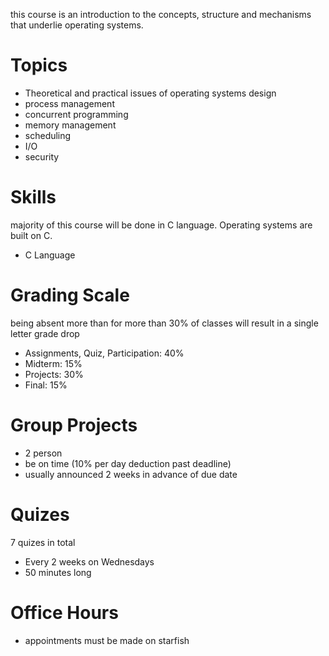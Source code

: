 this course is an introduction to the concepts, structure and mechanisms that underlie operating systems. 
# Topics 
- Theoretical and practical issues of operating systems design 
- process management
- concurrent programming 
- memory management
- scheduling
- I/O
- security 
# Skills 
majority of this course will be done in C language. Operating systems are built on C. 
- C Language 
# Grading Scale
being absent more than for more than 30% of classes will result in a single letter grade drop
- Assignments, Quiz, Participation: 40%
- Midterm: 15%
- Projects: 30%
- Final: 15% 
# Group Projects
- 2 person 
- be on time (10% per day deduction past deadline)
- usually announced 2 weeks in advance of due date 

# Quizes 
7 quizes in total
- Every 2 weeks on Wednesdays 
- 50 minutes long 

# Office Hours 
- appointments must be made on starfish 

